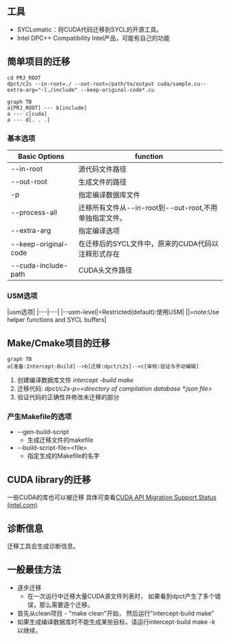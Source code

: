 ## 工具
- SYCLomatic：将CUDA代码迁移到SYCL的开源工具。
- Intel DPC++ Compatibility
  Intel产品，可能有自己的功能
## 简单项目的迁移
``` shell
cd PRJ_ROOT
dpct/c2s --in-root=./ --out-root=/path/to/output cuda/sample.cu--extra-arg="-l./include" --keep-original-code*.cu
```
``` mermaid
graph TB
a[PRJ_ROOT] --- b[include]
a --- c[cuda]
a --- d[. . .]
```
### 基本选项

|Basic Options|function|
|-------------|--------|
|--in-root| 源代码文件路径|
|--out-root|生成文件的路径|
|-p|指定编译数据库文件|
|--process-all|迁移所有文件从--in-root到--out-root,不用单独指定文件。|
|--extra-arg|指定编译选项|
|--keep-original-code|在迁移后的SYCL文件中，原来的CUDA代码以注释形式存在|
|--cuda-include-path|CUDA头文件路径|
### USM选项
|usm选项|
|---|---|
|--usm-level|=Restricted(default):使用USM|
||=note:Use helper functions and SYCL buffers|


## Make/Cmake项目的迁移
``` mermaid
graph TB
a[准备:Intercept-Build]-->b[迁移:dpct/c2s]-->c[审核:验证与手动编辑]
```

1. 创建编译数据库文件
   *intercept -build make*
2. 迁移代码:
   *dpct/c2s-p=<directory of compilation database \*.json file>*
3. 验证代码的正确性并修改未迁移的部分
### 产生Makefile的选项
- --gen-build-script
	- 生成迁移文件的makefile
- --build-script-file=<file\>
	- 指定生成的Makefile的名字
## CUDA library的迁移
一些CUDA的库也可以被迁移
具体可查看[CUDA API Migration Support Status (intel.com)](https://www.intel.com/content/www/us/en/docs/dpcpp-compatibility-tool/developer-guide-reference/2023-2/cuda-api-migration-support-status.html)

## 诊断信息
迁移工具会生成诊断信息。
## 一般最佳方法
- 逐步迁移
	- 在一次运行中迁移大量CUDA源文件列表时， 如果看到dpct产生了多个错误，那么需要逐个迁移。
- 首先从clean项目 - "make clean"开始， 然后运行"intercept-build make"
- 如果生成编译数据库时不能生成某些目标，请运行intercept-build make -k 以继续。